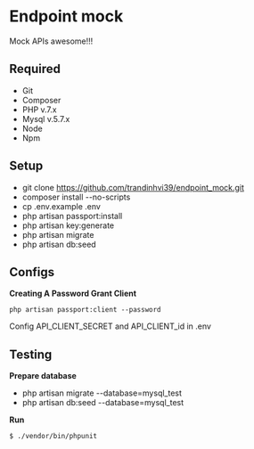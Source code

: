 # Endpoint mock
Mock APIs awesome!!!

## Required

 - Git
 - Composer
 - PHP v.7.x
 - Mysql v.5.7.x
 - Node
 - Npm

## Setup

- git clone https://github.com/trandinhvi39/endpoint_mock.git
- composer install --no-scripts
- cp .env.example .env
- php artisan passport:install
- php artisan key:generate
- php artisan migrate
- php artisan db:seed

## Configs

**Creating A Password Grant Client**

`php artisan passport:client --password`

Config API_CLIENT_SECRET and API_CLIENT_id in .env

## Testing
**Prepare database**
- php artisan migrate --database=mysql_test
- php artisan db:seed --database=mysql_test

**Run**
```
$ ./vendor/bin/phpunit
```
